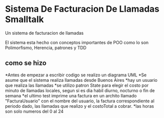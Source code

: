 # Sistema De Facturacion De Llamadas Smalltalk
Un sistema de facturacion de llamadas

El sistema esta hecho con conceptos importantes de POO como lo son Polimorfismo, Herencia, patrones y TDD

 ## como se hizo 
 
 
*Antes de empezar a escribir codigo se realizo un diagrama UML
*Se asume que el sistema realiza llamadas desde Buenos Aires
*hay un usuario que realiza las llamadas
*se utilizo patron State para elegir el costo por minuto de llamadas locales, segun si es dia habil diurno, nocturno o fin de semana
*el ultimo test imprime una factura en un archito llamado "FacturaUsuario" con el nombre del usuario, la factura correspondiente al periodo dado, las llamadas que realizo y el costoTotal a cobrar.
*las horas son solo numeros del 0 al 24


